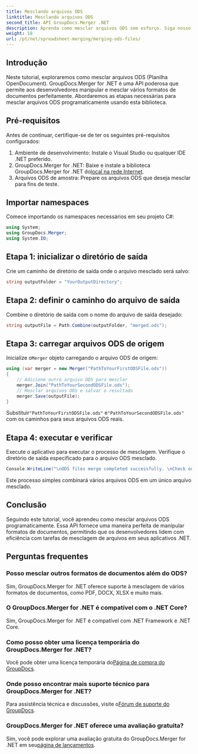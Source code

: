 ```yaml
---
title: Mesclando arquivos ODS
linktitle: Mesclando arquivos ODS
second_title: API GroupDocs.Merger .NET
description: Aprenda como mesclar arquivos ODS sem esforço. Siga nosso guia passo a passo para uma manipulação perfeita de documentos.
weight: 18
url: /pt/net/spreadsheet-merging/merging-ods-files/
---
```

## Introdução
Neste tutorial, exploraremos como mesclar arquivos ODS (Planilha OpenDocument). GroupDocs.Merger for .NET é uma API poderosa que permite aos desenvolvedores manipular e mesclar vários formatos de documentos perfeitamente. Abordaremos as etapas necessárias para mesclar arquivos ODS programaticamente usando esta biblioteca.
## Pré-requisitos
Antes de continuar, certifique-se de ter os seguintes pré-requisitos configurados:
1. Ambiente de desenvolvimento: Instale o Visual Studio ou qualquer IDE .NET preferido.
2.  GroupDocs.Merger for .NET: Baixe e instale a biblioteca GroupDocs.Merger for .NET do[local na rede Internet](https://releases.groupdocs.com/merger/net/).
3. Arquivos ODS de amostra: Prepare os arquivos ODS que deseja mesclar para fins de teste.

## Importar namespaces
Comece importando os namespaces necessários em seu projeto C#:
```csharp
using System; 
using GroupDocs.Merger;
using System.IO;
```
## Etapa 1: inicializar o diretório de saída
Crie um caminho de diretório de saída onde o arquivo mesclado será salvo:
```csharp
string outputFolder = "YourOutputDirectory";
```
## Etapa 2: definir o caminho do arquivo de saída
Combine o diretório de saída com o nome do arquivo de saída desejado:
```csharp
string outputFile = Path.Combine(outputFolder, "merged.ods");
```
## Etapa 3: carregar arquivos ODS de origem
 Inicialize o`Merger` objeto carregando o arquivo ODS de origem:
```csharp
using (var merger = new Merger("PathToYourFirstODSFile.ods"))
{
    // Adicione outro arquivo ODS para mesclar
    merger.Join("PathToYourSecondODSFile.ods");
    // Mesclar arquivos ODS e salvar o resultado
    merger.Save(outputFile);
}
```
 Substituir`"PathToYourFirstODSFile.ods"` e`"PathToYourSecondODSFile.ods"` com os caminhos para seus arquivos ODS reais.
## Etapa 4: executar e verificar
Execute o aplicativo para executar o processo de mesclagem. Verifique o diretório de saída especificado para o arquivo ODS mesclado.
```csharp
Console.WriteLine("\nODS files merge completed successfully. \nCheck output in {0}", outputFolder);
```
Este processo simples combinará vários arquivos ODS em um único arquivo mesclado.

## Conclusão
Seguindo este tutorial, você aprendeu como mesclar arquivos ODS programaticamente. Essa API fornece uma maneira perfeita de manipular formatos de documentos, permitindo que os desenvolvedores lidem com eficiência com tarefas de mesclagem de arquivos em seus aplicativos .NET.

## Perguntas frequentes
### Posso mesclar outros formatos de documentos além do ODS?
Sim, GroupDocs.Merger for .NET oferece suporte à mesclagem de vários formatos de documentos, como PDF, DOCX, XLSX e muito mais.
### O GroupDocs.Merger for .NET é compatível com o .NET Core?
Sim, GroupDocs.Merger for .NET é compatível com .NET Framework e .NET Core.
### Como posso obter uma licença temporária do GroupDocs.Merger for .NET?
 Você pode obter uma licença temporária do[Página de compra do GroupDocs](https://purchase.groupdocs.com/temporary-license/).
### Onde posso encontrar mais suporte técnico para GroupDocs.Merger for .NET?
 Para assistência técnica e discussões, visite o[Fórum de suporte do GroupDocs](https://forum.groupdocs.com/c/merger/32).
### GroupDocs.Merger for .NET oferece uma avaliação gratuita?
 Sim, você pode explorar uma avaliação gratuita do GroupDocs.Merger for .NET em seu[página de lançamentos](https://releases.groupdocs.com/).
